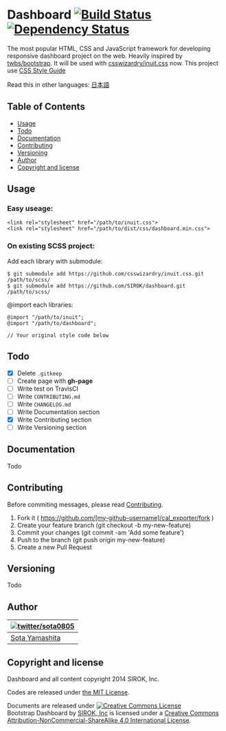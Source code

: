 Dashboard [![Build Status](https://travis-ci.org/SIROK/dashboard.svg?branch=master)](https://travis-ci.org/SIROK/dashboard) [![Dependency Status](https://gemnasium.com/SIROK/bootstrap-dashboard.svg)](https://gemnasium.com/SIROK/bootstrap-dashboard)
===================

The most popular HTML, CSS and JavaScript framework for developing responsive dashboard project on the web. Heavily inspired by [twbs/bootstrap](https://github.com/twbs/bootstrap). It will be used with  [csswizardry/inuit.css](https://github.com/csswizardry/inuit.css/) now. This project use [CSS Style Guide](http://cssguidelin.es/)

Read this in other languages: [日本語](README.ja.md)

## Table of Contents

- [Usage](#usage)
- [Todo](#todo)
- [Documentation](#documentation)
- [Contributing](#contributing)
- [Versioning](#versioning)
- [Author](#author)
- [Copyright and license](#copyright-and-license)

## Usage

### Easy useage:

    <link rel="stylesheet" href="/path/to/inuit.css">
    <link rel="stylesheet" href="/path/to/dist/css/dashboard.min.css">

### On existing SCSS project:

Add each library with submodule:

    $ git submodule add https://github.com/csswizardry/inuit.css.git /path/to/scss/
    $ git submodule add https://github.com/SIROK/dashboard.git /path/to/scss/

@import each libraries:

    @import "/path/to/inuit";
    @import "/path/to/dashboard";

    // Your original style code below


## Todo

- [x] Delete `.gitkeep`
- [ ] Create page with **gh-page**
- [ ] Write test on TravisCI
- [ ] Write `CONTRIBUTING.md`
- [ ] Write `CHANGELOG.md`
- [ ] Write Documentation section
- [x] Write Contributing section
- [ ] Write Versioning section

## Documentation

Todo

## Contributing

Before commiting messages, please read [Contributing](CONTRIBUTING.md).

1. Fork it ( https://github.com/[my-github-username]/cal_exporter/fork )
2. Create your feature branch (git checkout -b my-new-feature)
3. Commit your changes (git commit -am 'Add some feature')
4. Push to the branch (git push origin my-new-feature)
5. Create a new Pull Request

## Versioning

Todo

## Author

| [![twitter/sota0805](http://2.gravatar.com/avatar/1819ffcc36875ddbf8df81532d832a2b?s=70)](http://twitter.com/sota0805 "Follow @sota0805 on Twitter") |
|---|
| [Sota Yamashita](http://sota0805.github.io/) |

## Copyright and license

Dashboard and all content copyright 2014 SIROK, Inc.

Codes are released under [the MIT License](License).

Documents are released under <a rel="license" href="http://creativecommons.org/licenses/by-nc-sa/4.0/"><img alt="Creative Commons License" style="border-width:0" src="https://i.creativecommons.org/l/by-nc-sa/4.0/88x31.png" /></a><br /><span xmlns:dct="http://purl.org/dc/terms/" property="dct:title">Bootstrap Dashboard</span> by <a xmlns:cc="http://creativecommons.org/ns#" href="https://github.com/SIROK/bootstrap-dashboard" property="cc:attributionName" rel="cc:attributionURL">SIROK, Inc</a> is licensed under a <a rel="license" href="http://creativecommons.org/licenses/by-nc-sa/4.0/">Creative Commons Attribution-NonCommercial-ShareAlike 4.0 International License</a>.

